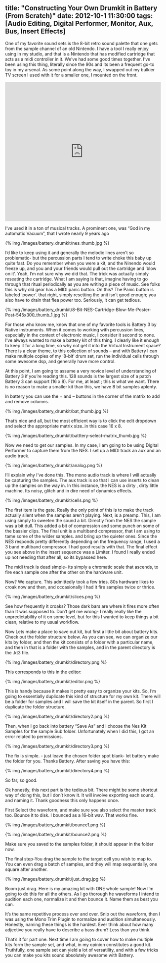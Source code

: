 title: "Constructing Your Own Drumkit in Battery (From Scratch)"
date: 2012-10-1 11:30:00
tags: [Audio Editing, Digital Performer, Monitor, Aux, Bus, Insert Effects]
---

One of my favorite sound sets is the 8-bit retro sound palette that one gets from the sample channel of an old Nintendo. I have a tool I really enjoy using in my studio, and that is a Nintendo that has modified cartridge that acts as a midi controller in it. We’ve had some good times together. I’ve been using this thing, literally since the 90s and its been a frequent go-to toy in my arsenal. As some point along the way, I swapped out my bulkier TV screen I used with it for a smaller one, I mounted on the front. 

<iframe width="100%" height="450" scrolling="no" frameborder="no" src="https://w.soundcloud.com/player/?url=https%3A//api.soundcloud.com/tracks/168244021&amp;auto_play=false&amp;hide_related=false&amp;show_comments=true&amp;show_user=true&amp;show_reposts=false&amp;visual=true"></iframe>

I’ve used it in a ton of musical tracks. A prominent one, was “God in my automatic Vacuum”, that I wrote nearly 9 years ago

<!-- more -->

{% img /images/battery_drumkit/nes_thumb.jpg %}

I’d like to keep using it and generally the melodic lines aren’t so problematic- but the percussion parts I tend to write choke this baby up quite fast. Do you remember when you were a kit, and the Ninendo would freeze up, and you and your friends would pull out the cartridge and ‘blow on it’. Yeah, I’m not sure why we did that. The trick was actually simply reseating the cartridge. What I am saying is that, imagine having to go through that ritual periodically as you are writing a piece of music. See folks this is why old gear has a MIDI panic button. On this? The Panic button is labeled ‘power’. that right, simply resetting the unit isn’t good enough; you also have to drain that flea power too. Seriously, it can get tedious.

{% img /images/battery_drumkit/8-Bit-NES-Cartridge-Blow-Me-Poster-Post-545x300_thumb_1.jpg %}

For those who know me, know that one of my favorite tools is Battery 3 by Native instruments. When it comes to working with percussion lines, especially in the context of electronic music, I consider it second to none. I’ve always wanted to make a battery kit of this thing. I clearly like it enough to keep it for a long time, so why not get it into the Virtual Instrument space? There is a clear theme, to this collection of sounds – and with Battery I can make multiple copies of my ‘8-bit’ drum set, run the individual cells through some awesome dsp, and generally have more control.

At this point, I am going to assume a very novice level of understanding of Battery 3 if you’re reading this. 128 sounds is the largest size of a patch Battery 3 can support (16 x 8). For me, at least ; this is what we want. There is no reason to make a smaller kit than this, we have 8 bit samples aplenty.

In battery you can use the + and – buttons in the corner of the matrix to add and remove columns.


{% img /images/battery_drumkit/bat_thumb.jpg %}


That’s nice and all, but the most efficient way is to click the edit dropdown and select the appropriate matrix size..in this case 16 x 8.

{% img /images/battery_drumkit/batttery-select-matrix_thumb.jpg %}

Now we need to get our samples. In my case, I am going to be using Digital Performer to capture them from the NES. I set up a MIDI track an aux and an audio track.

{% img /images/battery_drumkit/analog.png %}

I’ll explain why I’ve done this. The mono audio track is where I will actually be capturing the samples. The aux track is so that I can use inserts to clean up the samples on the way in. In this instance, the NES is a dirty , dirty little machine. Its noisy, glitch and in dire need of dynamics effects.


{% img /images/battery_drumkit/cells.png %}


The first item is the gate. Really the only point of this is to make the track actually silent when the samples aren’t playing. Next, is a preamp. This, I am using simply to sweeten the sound a bit. Directly from the NES the sample was a bit dull. This added a bit of compression and some punch on some of the bassier clips. The final unit is a multiband compressor, that I am using to tame some of the wilder samples. and bring up the quieter ones. Since the NES responds pretty differently depending on the frequency range, I used a 3 band multiband compressor. I had good results with that. The final effect you see above in the insert sequence was a Limiter. I found I really ended up not needing that after all, so its bypassed here.

The midi track is dead simple- its simply a chromatic scale that ascends, to fire each sample one after the other on the hardware unit.

Now? We capture. This admittedly took a few tries. 80s hardware likes to croak now and then, and occasionally I had it fire samples twice or thrice.

{% img /images/battery_drumkit/slices.png %}

See how frequently it croaks? Those dark bars are where it fires more often than It was supposed to. Don’t get me wrong- I really really like the unpredictability of it on some level, but for this I wanted to keep things a bit clean, relative to my usual workflow.

Now Lets make a place to save out kit, but first a little bit about battery kits.  Check out the folder structure below. As you can see, we can organize our kits by folder, and then the kit consists of a folder with a particular name, and then in that is a folder with the samples, and in the parent directory is the .kt3 file.

{% img /images/battery_drumkit/directory.png %}

This corresponds to this in the editor:

{% img /images/battery_drumkit/editor.png %}

This is handy because it makes it pretty easy to organize your kits. So, I’m going to essentially duplicate this kind of structure for my own kit. There will be a folder for samples and I will save the kit itself in the parent. So first I duplicate the folder structure.

{% img /images/battery_drumkit/directory2.png %}

Then, when I go back into battery  “Save As” and I choose the Nes Kit Samples for the sample Sub folder. Unfortunately when I did this, I got an error related to permissions.

{% img /images/battery_drumkit/directory3.png %}

The fix is simple. - just leave the chosen folder spot blank- let battery make the folder for you. Thanks Battery. After saving you have this:

{% img /images/battery_drumkit/directory4.png %}

So far, so good.

Ok honestly, this next part is the tedious bit. There might be some shortcut way of doing this, but I don’t know it.  It will involve exporting each sound, and naming it. Thank goodness this only happens once.

First Select the waveform, and make sure you also select the master track too. Bounce it to disk. I bounced as a 16-bit wav. That works fine.

{% img /images/battery_drumkit/bounce1.png %}

{% img /images/battery_drumkit/bounce2.png %}

Make sure you saved to the samples folder, it should appear in the folder now.

The final step-You drag the sample to the target cell you wish to map to. You can even drag a batch of samples, and they will map sequentially, one square after another.

{% img /images/battery_drumkit/just_drag.jpg %}

Boom just drag. Here is my amazing kit with ONE whole sample! Now I’m going to do this for all the others. As I go thorough he waveforms I intend to audition each one, normalize it and then bounce it. Name them as best you can.

It’s the same repetitive process over and over. Snip out the waveform, then I was using the Mono Trim Plugin to normalize and audition simultaneously. Honestly, naming these things is the hardest. Ever think about how many adjective you really have to describe a bass drum? Less than you think.

That’s it for part one. Next time I am going to cover how to make multiple kits form the sample set, and what, in my opinion constitutes a good kit. Truthfully, one sample set can yield a lot of versatility, and with a few tricks you can make you kits sound absolutely awesome with Battery.